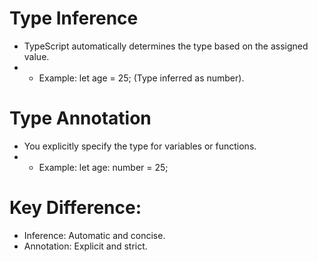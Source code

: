 # Type Inference

-   TypeScript automatically determines the type based on the assigned value.
-   -   Example: let age = 25; (Type inferred as number).

# Type Annotation

-   You explicitly specify the type for variables or functions.
-   -   Example: let age: number = 25;

# Key Difference:

-   Inference: Automatic and concise.
-   Annotation: Explicit and strict.
